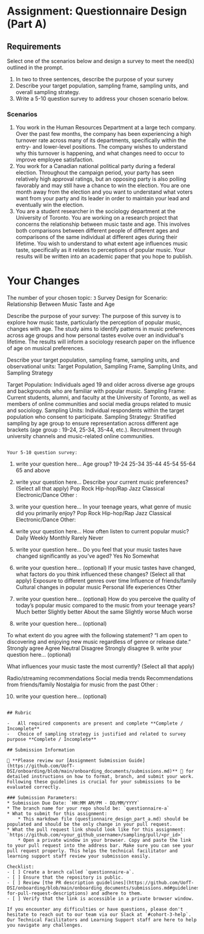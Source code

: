 # Assignment: Questionnaire Design (Part A)

## Requirements
Select one of the scenarios below and design a survey to meet the need(s) outlined in the prompt.

1.	In two to three sentences, describe the purpose of your survey
2.	Describe your target population, sampling frame, sampling units, and overall sampling strategy.
3.	Write a 5-10 question survey to address your chosen scenario below.


### Scenarios
1.	You work in the Human Resources Department at a large tech company. Over the past few months, the company has been experiencing a high turnover rate across many of its departments, specifically within the entry- and lower-level positions. The company wishes to understand why this turnover is happening, and what changes need to occur to improve employee satisfaction.
2.	You work for a Canadian national political party during a federal election. Throughout the campaign period, your party has seen relatively high approval ratings, but an opposing party is also polling favorably and may still have a chance to win the election. You are one month away from the election and you want to understand what voters want from your party and its leader in order to maintain your lead and eventually win the election.
3.	You are a student researcher in the sociology department at the University of Toronto. You are working on a research project that concerns the relationship between music taste and age. This involves both comparisons between different people of different ages and comparisons of the same individual at different ages during their lifetime. You wish to understand to what extent age influences music taste, specifically as it relates to perceptions of popular music. Your results will be written into an academic paper that you hope to publish.


# Your Changes

The number of your chosen topic: `3`
Survey Design for Scenario: Relationship Between Music Taste and Age

Describe the purpose of your survey:
The purpose of this survey  is to explore how music taste, 
particularly the perception of popular music, changes with age. The study aims to identify 
patterns in music preferences across age groups and how personal tastes evolve over an 
individual's lifetime. The results will inform a sociology research paper on the influence
of age on musical preferences.


Describe your target population, sampling frame, sampling units, and observational units:
Target Population, Sampling Frame, Sampling Units, and Sampling Strategy

Target Population: Individuals aged 19 and older across diverse age groups and backgrounds who are familiar with popular music.
Sampling Frame: Current students, alumni, and faculty at the University of Toronto, as well as members of online communities and social media groups related to music and sociology.
Sampling Units: Individual respondents within the target population who consent to participate.
Sampling Strategy: Stratified sampling by age group to ensure representation across different age brackets (age group : 19-24, 25-34, 35-44, etc.). Recruitment through university channels and music-related online communities.
```

Your 5-10 question survey:
```
1. write your question here...
Age group?
19-24
25-34
35-44
45-54
55-64
65 and above
2. write your question here...
Describe your current music preferences? (Select all that apply)
Pop
Rock
Hip-hop/Rap
Jazz
Classical
Electronic/Dance
Other : 
3. write your question here...
In your teenage years, what genre of music did you primarily enjoy?
Pop
Rock
Hip-hop/Rap
Jazz
Classical
Electronic/Dance
Other:
4. write your question here...
How often listen to current popular music?
Daily
Weekly
Monthly
Rarely
Never
5. write your question here...
Do you feel that your music tastes have changed significantly as you've aged?
Yes
No
Somewhat

6. write your question here... (optional)
If your music tastes have changed, what factors do you think influenced these changes? (Select all that apply)
Exposure to different genres over time
Influence of friends/family
Cultural changes in popular music
Personal life experiences
Other 

7. write your question here... (optional)
How do you perceive the quality of today’s popular music compared to the music from your teenage years?
Much better
Slightly better
About the same
Slightly worse
Much worse

8. write your question here... (optional)

To what extent do you agree with the following statement? “I am open to discovering and enjoying new music regardless of genre or release date.”
Strongly agree
Agree
Neutral
Disagree
Strongly disagree
9. write your question here... (optional)

What influences your music taste the most currently? (Select all that apply)

Radio/streaming recommendations
Social media trends
Recommendations from friends/family
Nostalgia for music from the past
Other :

10. write your question here... (optional)
```

## Rubric

-	All required components are present and complete **Complete / Incomplete**
-	Choice of sampling strategy is justified and related to survey purpose **Complete / Incomplete**

## Submission Information

🚨 **Please review our [Assignment Submission Guide](https://github.com/UofT-DSI/onboarding/blob/main/onboarding_documents/submissions.md)** 🚨 for detailed instructions on how to format, branch, and submit your work. Following these guidelines is crucial for your submissions to be evaluated correctly.

### Submission Parameters:
* Submission Due Date: `HH:MM AM/PM - DD/MM/YYYY`
* The branch name for your repo should be: `questionnaire-a`
* What to submit for this assignment:
    * This markdown file (questionnaire_design_part_a.md) should be populated and should be the only change in your pull request.
* What the pull request link should look like for this assignment: `https://github.com/<your_github_username>/sampling/pull/<pr_id>`
    * Open a private window in your browser. Copy and paste the link to your pull request into the address bar. Make sure you can see your pull request properly. This helps the technical facilitator and learning support staff review your submission easily.

Checklist:
- [ ] Create a branch called `questionnaire-a`.
- [ ] Ensure that the repository is public.
- [ ] Review [the PR description guidelines](https://github.com/UofT-DSI/onboarding/blob/main/onboarding_documents/submissions.md#guidelines-for-pull-request-descriptions) and adhere to them.
- [ ] Verify that the link is accessible in a private browser window.

If you encounter any difficulties or have questions, please don't hesitate to reach out to our team via our Slack at `#cohort-3-help`. Our Technical Facilitators and Learning Support staff are here to help you navigate any challenges.
